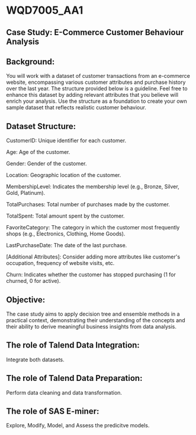 # WQD7005_AA1

## Case Study: E-Commerce Customer Behaviour Analysis 
## Background: 
You will work with a dataset of customer transactions from an e-commerce website, encompassing various customer attributes and purchase history over the last year. The structure provided below is a guideline. Feel free to enhance this dataset by adding  relevant attributes that you believe will enrich your analysis. Use the structure as a 
foundation to create your own sample dataset that reflects realistic customer behaviour. 

## Dataset Structure: 

CustomerID: Unique identifier for each customer. 

Age: Age of the customer. 

Gender: Gender of the customer. 

Location: Geographic location of the customer. 

MembershipLevel: Indicates the membership level (e.g., Bronze, Silver, Gold, Platinum). 

TotalPurchases: Total number of purchases made by the customer. 

TotalSpent: Total amount spent by the customer. 

FavoriteCategory: The category in which the customer most frequently shops (e.g., Electronics, Clothing, Home Goods). 

LastPurchaseDate: The date of the last purchase. 

[Additional Attributes]: Consider adding more attributes like customer's occupation, frequency of website visits, etc. 

Churn: Indicates whether the customer has stopped purchasing (1 for churned, 0 for active).

## Objective: 
The case study aims to apply decision tree and ensemble methods in a practical context, demonstrating their understanding of the concepts and their ability to derive meaningful business insights from data analysis. 

## The role of Talend Data Integration:
Integrate both datasets.

## The role of Talend Data Preparation:
Perform data cleaning and data transformation.

## The role of SAS E-miner:
Explore, Modify, Model, and Assess the predicitve models.
